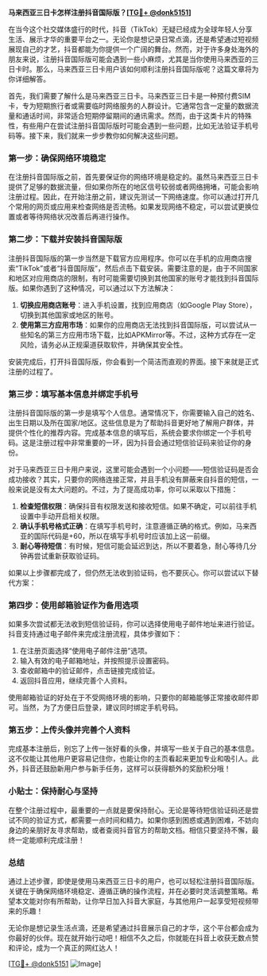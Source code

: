 **马来西亚三日卡怎样注册抖音国际版？[[TG💪+ @donk5151](https://t.me/s/donk5151)]**

在当今这个社交媒体盛行的时代，抖音（TikTok）无疑已经成为全球年轻人分享生活、展示才华的重要平台之一。无论你是想记录日常点滴，还是希望通过短视频展现自己的才艺，抖音都能为你提供一个广阔的舞台。然而，对于许多身处海外的朋友来说，注册抖音国际版可能会遇到一些小麻烦，尤其是当你使用马来西亚的三日卡时。那么，马来西亚三日卡用户该如何顺利注册抖音国际版呢？这篇文章将为你详细解答。

首先，我们需要了解什么是马来西亚三日卡。马来西亚三日卡是一种预付费SIM卡，专为短期旅行者或需要临时网络服务的人群设计。它通常包含一定量的数据流量和通话时间，非常适合短期停留期间的通讯需求。然而，由于这类卡片的特殊性，有些用户在尝试注册抖音国际版时可能会遇到一些问题，比如无法验证手机号码等。接下来，我们就来一步步教你如何解决这些问题。

### 第一步：确保网络环境稳定

在注册抖音国际版之前，首先要保证你的网络环境是稳定的。虽然马来西亚三日卡提供了足够的数据流量，但如果你所在的地区信号较弱或者网络拥堵，可能会影响注册过程。因此，在开始注册之前，建议先测试一下网络速度。你可以通过打开几个常用的网页或应用来检查网络是否流畅。如果发现网络不稳定，可以尝试更换位置或者等待网络状况改善后再进行操作。

### 第二步：下载并安装抖音国际版

注册抖音国际版的第一步当然是下载官方应用程序。你可以在手机的应用商店搜索“TikTok”或者“抖音国际版”，然后点击下载安装。需要注意的是，由于不同国家和地区对应用商店的限制，有时可能需要切换到其他国家的账号才能找到抖音国际版。如果你遇到了这种情况，可以通过以下方法解决：

1. **切换应用商店账号**：进入手机设置，找到应用商店（如Google Play Store），切换到其他国家或地区的账号。
2. **使用第三方应用市场**：如果你的应用商店无法找到抖音国际版，可以尝试从一些知名的第三方应用市场下载，比如APKMirror等。不过，这种方式存在一定风险，请务必从正规渠道获取软件，并确保其安全性。

安装完成后，打开抖音国际版，你会看到一个简洁而直观的界面。接下来就是正式注册的过程了。

### 第三步：填写基本信息并绑定手机号

注册抖音国际版的第一步是填写个人信息。通常情况下，你需要输入自己的姓名、出生日期以及所在国家/地区。这些信息是为了帮助抖音更好地了解用户群体，并提供个性化的推荐内容。完成基本信息的填写后，系统会要求你绑定一个手机号码。这是注册过程中非常重要的一环，因为抖音会通过短信验证码来验证你的身份。

对于马来西亚三日卡用户来说，这里可能会遇到一个小问题——短信验证码是否会成功接收？其实，只要你的网络连接正常，并且手机没有屏蔽来自抖音的短信，一般来说是没有太大问题的。不过，为了提高成功率，你可以采取以下措施：

1. **检查短信权限**：确保抖音有权限发送和接收短信。如果不确定，可以前往手机设置中手动开启相关权限。
2. **确认手机号格式正确**：在填写手机号时，注意遵循正确的格式。例如，马来西亚的国际代码是+60，所以在填写手机号时应该加上这一前缀。
3. **耐心等待短信**：有时候，短信可能会延迟到达，所以不要着急，耐心等待几分钟再尝试重新获取验证码。

如果以上步骤都完成了，但仍然无法收到验证码，也不要灰心。你可以尝试以下替代方案：

### 第四步：使用邮箱验证作为备用选项

如果多次尝试都无法收到短信验证码，你可以选择使用电子邮件地址来进行验证。抖音支持通过电子邮件来完成注册流程，具体步骤如下：

1. 在注册页面选择“使用电子邮件注册”选项。
2. 输入有效的电子邮箱地址，并按照提示设置密码。
3. 查收邮箱中的验证邮件，点击链接完成验证。
4. 返回抖音应用，继续完善个人资料。

使用邮箱验证的好处在于不受网络环境的影响，只要你的邮箱能够正常接收邮件即可。当然，为了方便日后登录，建议同时绑定手机号码。

### 第五步：上传头像并完善个人资料

完成基本注册后，别忘了上传一张好看的头像，并填写一些关于自己的基本信息。这不仅能让其他用户更容易记住你，也能让你的主页看起来更加专业和吸引人。此外，抖音还鼓励新用户参与新手任务，这样可以获得额外的奖励积分哦！

### 小贴士：保持耐心与坚持

在整个注册过程中，最重要的一点就是要保持耐心。无论是等待短信验证码还是尝试不同的验证方式，都需要一点时间和精力。如果你感到困惑或遇到困难，不妨向身边的亲朋好友寻求帮助，或者查阅抖音官方的帮助文档。相信只要坚持不懈，最终一定能顺利完成注册！

### 总结

通过上述步骤，即使是使用马来西亚三日卡的用户，也可以轻松注册抖音国际版。关键在于确保网络环境稳定、遵循正确的操作流程，并在必要时灵活调整策略。希望本文能对你有所帮助，让你早日加入抖音大家庭，与其他用户一起享受短视频带来的乐趣！

无论你是想记录生活点滴，还是希望通过抖音展示自己的才华，这个平台都会成为你最好的伙伴。现在就开始行动吧！相信不久之后，你就能在抖音上收获无数点赞和评论，成为一个真正的网红达人！

[[TG💪+ @donk5151](https://t.me/s/donk5151) ![Image](https://i.postimg.cc/rwNCRYN7/Snipaste-2025-04-30-17-27-05.png)]